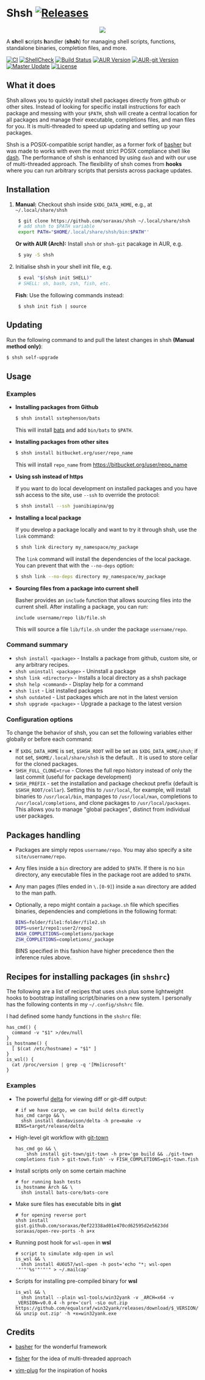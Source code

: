 # Shsh [![Releases](https://img.shields.io/github/release/soraxas/shsh.svg?label=&color=0366d6)](https://github.com/soraxas/shsh/releases/latest)

<p align="center">
   <img src="docs/images/shsh-logo.png">
</p>

A **sh**ell **s**cripts **h**andler (**shsh**) for managing shell scripts, functions, standalone binaries, completion files, and more.

[![CI](https://github.com/soraxas/shsh/workflows/CI/badge.svg)](https://github.com/soraxas/shsh/actions?query=workflow%3ACI)
[![ShellCheck](https://github.com/soraxas/shsh/workflows/ShellCheck/badge.svg)](https://github.com/soraxas/shsh/actions?query=workflow%3AShellCheck)
[![Build Status](https://img.shields.io/travis/soraxas/shsh/master.svg?logo=travis)](https://travis-ci.org/soraxas/shsh)
[![AUR Version](https://img.shields.io/aur/version/shsh.svg)](https://aur.archlinux.org/packages/shsh)
[![AUR-git Version](https://img.shields.io/aur/version/shsh-git.svg?label=aur-git)](https://aur.archlinux.org/packages/shsh-git)
[![Master Update](https://img.shields.io/github/last-commit/soraxas/shsh/master.svg)](https://github.com/soraxas/shsh/commits/master)
[![License](https://img.shields.io/github/license/soraxas/shsh.svg)](https://github.com/soraxas/shsh/blob/master/LICENSE)

## What it does

Shsh allows you to quickly install shell packages directly from github or other sites. Instead of looking for specific install instructions for each package and messing with your `$PATH`, shsh will create a central location for all packages and manage their executable, completions files, and man files for you. It is multi-threaded to speed up updating and setting up your packages.

Shsh is a POSIX-compatible script handler, as a former fork of [basher](https://github.com/basherpm/basher) but was made to works with even the most strict POSIX compliance shell like [dash](https://wiki.archlinux.org/index.php/Dash). The performance of shsh is enhanced by using `dash` and with our use of multi-threaded approach. The flexibility of shsh comes from **hooks** where you can run arbitrary scripts that persists across package updates.

## Installation

1. **Manual:** Checkout shsh inside `$XDG_DATA_HOME`, e.g., at `~/.local/share/shsh`
   
   ```sh
    $ git clone https://github.com/soraxas/shsh ~/.local/share/shsh
    # add shsh to $PATH variable
    export PATH="$HOME/.local/share/shsh/bin:$PATH"'
   ```

    **Or with AUR (Arch):** Install `shsh` or `shsh-git` pacakage in AUR, e.g.
   
   ```sh
    $ yay -S shsh
   ```

2. Initialise shsh in your shell init file, e.g.
   
   ```sh
    $ eval "$(shsh init SHELL)"
    # SHELL: sh, bash, zsh, fish, etc.
   ```
   
    **Fish**: Use the following commands instead:
   
   ```fish
    $ shsh init fish | source
   ```

## Updating

Run the following command to and pull the latest changes in shsh **(Manual method only)**:

```sh
$ shsh self-upgrade
```

## Usage

### Examples

- **Installing packages from Github**

  ```sh
  $ shsh install sstephenson/bats
  ```

  This will install [bats](https://github.com/sstephenson/bats) and add `bin/bats` to `$PATH`.

- **Installing packages from other sites**

  ```sh
  $ shsh install bitbucket.org/user/repo_name
  ```

  This will install `repo_name` from https://bitbucket.org/user/repo_name

- **Using ssh instead of https**

  If you want to do local development on installed packages and you have ssh
  access to the site, use `--ssh` to override the protocol:

  ```sh
  $ shsh install --ssh juanibiapina/gg
  ```

- **Installing a local package**

  If you develop a package locally and want to try it through shsh,
  use the `link` command:

  ```sh
  $ shsh link directory my_namespace/my_package
  ```

  The `link` command will install the dependencies of the local package.
  You can prevent that with the `--no-deps` option:

  ```sh
  $ shsh link --no-deps directory my_namespace/my_package
  ```

- **Sourcing files from a package into current shell**

  Basher provides an `include` function that allows sourcing files into the
  current shell. After installing a package, you can run:

  ```
  include username/repo lib/file.sh
  ```

  This will source a file `lib/file.sh` under the package `username/repo`.

### Command summary

- `shsh install <package>` - Installs a package from github, custom site, or any arbitrary recipes.
- `shsh uninstall <package>` - Uninstall a package
- `shsh link <directory>` - Installs a local directory as a shsh package
- `shsh help <command>` - Display help for a command
- `shsh list` - List installed packages
- `shsh outdated` - List packages which are not in the latest version
- `shsh upgrade <package>` - Upgrade a package to the latest version

### Configuration options

To change the behavior of shsh, you can set the following variables either
globally or before each command:

- If `$XDG_DATA_HOME` is set, `$SHSH_ROOT` will be set as `$XDG_DATA_HOME/shsh`; if not set, `$HOME/.local/share/shsh` is the default.
 . It is used to store cellar for the cloned packages.
- `SHSH_FULL_CLONE=true` - Clones the full repo history instead of only the last commit (useful for package development)
- `SHSH_PREFIX` - set the installation and package checkout prefix (default is `$SHSH_ROOT/cellar`).  Setting this to `/usr/local`, for example, will install binaries to `/usr/local/bin`, manpages to `/usr/local/man`, completions to `/usr/local/completions`, and clone packages to `/usr/local/packages`.  This allows you to manage "global packages", distinct from individual user packages.

## Packages handling

- Packages are simply repos `username/repo`. You may also specify a site
`site/username/repo`.

- Any files inside a `bin` directory are added to `$PATH`. If there is no `bin`
directory, any executable files in the package root are added to `$PATH`.

- Any man pages (files ended in `\.[0-9]`) inside a `man` directory are added
to the man path.

- Optionally, a repo might contain a `package.sh` file which specifies binaries,
dependencies and completions in the following format:

  ```sh
  BINS=folder/file1:folder/file2.sh
  DEPS=user1/repo1:user2/repo2
  BASH_COMPLETIONS=completions/package
  ZSH_COMPLETIONS=completions/_package
  ```

  BINS specified in this fashion have higher precedence then the inference rules
  above.

## Recipes for installing packages (in `shshrc`)

The following are a list of recipes that uses `shsh` plus some lightweight hooks to bootstrap installing script/binaries on a new system. I personally has the following contents in my `~/.config/shshrc` file.

I had defined some handy functions in the `shshrc` file:

```shell
has_cmd() {    
  command -v "$1" >/dev/null    
}
is_hostname() {
  [ $(cat /etc/hostname) = "$1" ] 
}
is_wsl() {    
  cat /proc/version | grep -q '[Mm]icrosoft'    
}
```

### Examples

- The powerful [delta](https://github.com/dandavison/delta) for viewing diff or git-diff output:
  
  ```shell
  # if we have cargo, we can build delta directly    
  has_cmd cargo && \    
    shsh install dandavison/delta -h pre=make -v BINS=target/release/delta
  ```

- High-level git workflow with [git-town](https://github.com/git-town/git-town)
  
  ```shell
  has_cmd go && \
      shsh install git-town/git-town -h pre='go build && ./git-town completions fish > git-town.fish' -v FISH_COMPLETIONS=git-town.fish
  ```

- Install scripts only on some certain machine
  
  ```shell
  # for running bash tests
  is_hostname Arch && \
    shsh install bats-core/bats-core
  ```

- Make sure files has executable bits in **gist**
  
  ```shell
  # for opening reverse port
  shsh install gist.github.com/soraxas/0ef22338ad01e470cd62595d2e5623dd soraxas/open-rev-ports -h a+x
  ```

- Running post hook for `wsl-open` in **wsl**
  
  ```shell
  # script to simulate xdg-open in wsl
  is_wsl && \
    shsh install 4U6U57/wsl-open -h post='echo "*; wsl-open '"'"'%s'"'"'" > ~/.mailcap'
  ```

- Scripts for installing pre-compiled binary for **wsl**
  
  ```shell
  is_wsl && \
    shsh install --plain wsl-tools/win32yank -v _ARCH=x64 -v _VERSION=v0.0.4 -h pre='curl -sLo out.zip https://github.com/equalsraf/win32yank/releases/download/$_VERSION/win32yank-$_ARCH.zip && unzip out.zip' -h +x=win32yank.exe
  ```

## Credits

- [basher](https://github.com/basherpm/basher) for the wonderful framework

- [fisher](https://github.com/jorgebucaran/fisher) for the idea of multi-threaded approach

- [vim-plug](https://github.com/junegunn/vim-plug) for the inspiration of hooks
